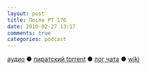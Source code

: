 ```yaml
---
layout: post
title: После РТ 176
date: 2010-02-27 13:17
comments: true
categories: podcast
---
```

[аудио](http://cdn.radio-t.com/rt176post.mp3) ● [пиратский torrent](http://pirates.radio-t.com/torrents/rt176post.mp3.torrent) ● [лог чата](http://chat.radio-t.com/logs/radio-t-176.html) ● [wiki](http://wiki.radio-t.com/%D0%9F%D0%BE%D1%81%D0%BB%D0%B5_%D0%A0%D0%A2_176)<audio src="http://cdn.radio-t.com/rt176post.mp3" preload="none">
